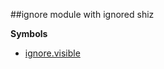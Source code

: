 <a name="module_ignore"></a>
##ignore
module with ignored shiz

**Symbols**

* [ignore.visible](#module_ignore.visible)

